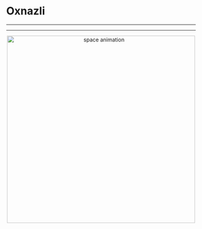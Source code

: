 # Oxnazli

---

---

<p align="center">
  <img src="./6F9A00CC-F3FE-4546-8AA0-18C38965B0DC.GIF" alt="space animation" width="500">
</p>
